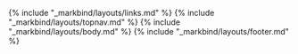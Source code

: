 {% include "_markbind/layouts/links.md" %}
{% include "_markbind/layouts/topnav.md" %}
{% include "_markbind/layouts/body.md" %}
{% include "_markbind/layouts/footer.md" %}
